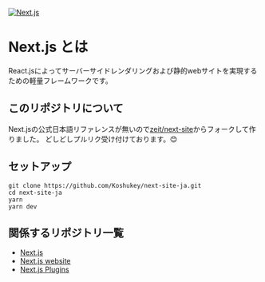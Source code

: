 [![Next.js](https://assets.zeit.co/image/upload/v1538361091/repositories/next-js/next-js.png)](https://nextjs.org)
# Next.js とは

React.jsによってサーバーサイドレンダリングおよび静的webサイトを実現するための軽量フレームワークです。

## このリポジトリについて
Next.jsの公式日本語リファレンスが無いので[zeit/next-site](https://github.com/zeit/next-site)からフォークして作りました。
どしどしプルリク受け付けております。😊

## セットアップ
```aidl
git clone https://github.com/Koshukey/next-site-ja.git
cd next-site-ja
yarn
yarn dev
```



## 関係するリポジトリ一覧

- [Next.js](https://github.com/zeit/next.js)
- [Next.js website](https://github.com/zeit/next-site)
- [Next.js Plugins](https://github.com/zeit/next-plugins)
